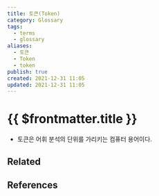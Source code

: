 ```yaml
---
title: 토큰(Token)
category: Glossary
tags:
  - terms
  - glossary
aliases:
  - 토큰
  - Token
  - token
publish: true
created: 2021-12-31 11:05
updated: 2021-12-31 11:05
---
```


# {{ $frontmatter.title }}

- 토큰은 어휘 분석의 단위를 가리키는 컴퓨터 용어이다.

## Related

## References
